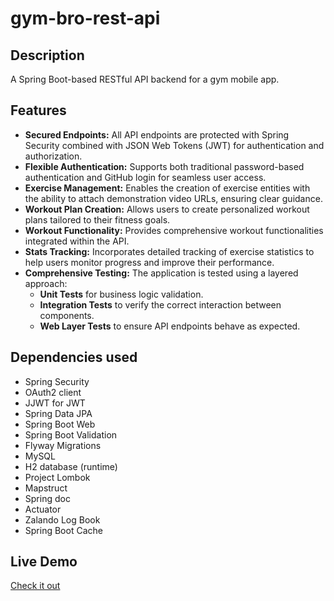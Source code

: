 # gym-bro-rest-api

## Description
A Spring Boot-based RESTful API backend for a gym mobile app.

## Features
* **Secured Endpoints:** All API endpoints are protected with Spring Security combined with JSON Web Tokens (JWT) for authentication and authorization.
* **Flexible Authentication:** Supports both traditional password-based authentication and GitHub login for seamless user access.
* **Exercise Management:** Enables the creation of exercise entities with the ability to attach demonstration video URLs, ensuring clear guidance.
* **Workout Plan Creation:** Allows users to create personalized workout plans tailored to their fitness goals.
* **Workout Functionality:** Provides comprehensive workout functionalities integrated within the API.
* **Stats Tracking:** Incorporates detailed tracking of exercise statistics to help users monitor progress and improve their performance.
* **Comprehensive Testing:** The application is tested using a layered approach:
  * **Unit Tests** for business logic validation.
  * **Integration Tests** to verify the correct interaction between components.
  * **Web Layer Tests** to ensure API endpoints behave as expected.

## Dependencies used
* Spring Security
* OAuth2 client
* JJWT for JWT
* Spring Data JPA
* Spring Boot Web
* Spring Boot Validation
* Flyway Migrations
* MySQL
* H2 database (runtime)
* Project Lombok
* Mapstruct
* Spring doc
* Actuator
* Zalando Log Book
* Spring Boot Cache

## Live Demo
[Check it out](https://gym-bro-rest-api.onrender.com/swagger-ui/index.html)
